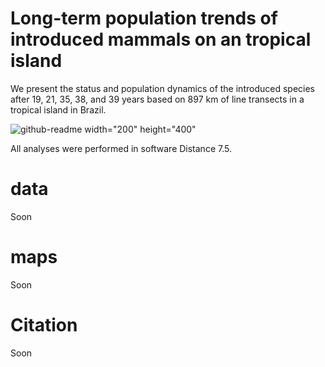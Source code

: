 # Long-term population trends of introduced mammals on an tropical island
We present the status and population dynamics of the introduced species after 19, 21, 35, 38, and 39 years based on 897 km of line transects in a tropical island in Brazil.

![github-readme](https://github.com/LEEClab/anchieta_mammals/assets/65490803/c557160d-1bb8-48ca-90e3-7fcee96569b1) width="200" height="400"


All analyses were performed in software Distance 7.5.

# data
Soon

# maps
Soon

# Citation
Soon
